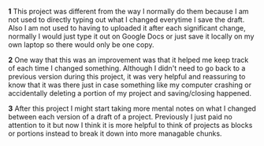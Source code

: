**1** This project was different from the way I normally do them because I am not used to directly typing out what I changed everytime I save the draft. Also I am not used to having to uploaded it after each significant change, normally I would just type it out on Google Docs or just save it locally on my own laptop so there would only be one copy. 

**2** One way that this was an improvement was that it helped me keep track of each time I changed something. Although I didn't need to go back to a previous version during this project, it was very helpful and reassuring to know that it was there just in case something like my computer crashing or accidentally deleting a portion of my project and saving/closing happened.

**3** After this project I might start taking more mental notes on what I changed between each version of a draft of a project. Previously I just paid no attention to it but now I think it is more helpful to think of projects as blocks or portions instead to break it down into more managable chunks.
